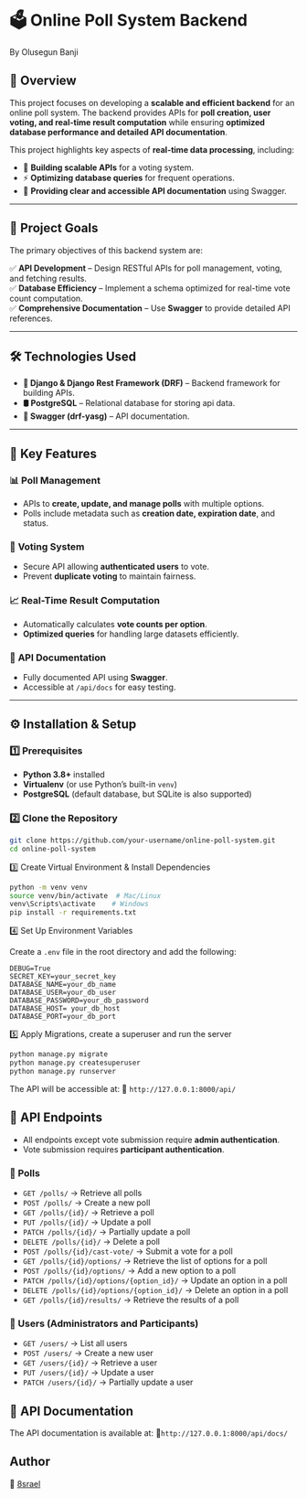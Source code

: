# 🗳️ Online Poll System Backend  
By Olusegun Banji
## 📌 Overview  

This project focuses on developing a **scalable and efficient backend** for an online poll system. The backend provides APIs for **poll creation, user voting, and real-time result computation** while ensuring **optimized database performance and detailed API documentation**.  

This project highlights key aspects of **real-time data processing**, including:  
- 📡 **Building scalable APIs** for a voting system.  
- ⚡ **Optimizing database queries** for frequent operations.  
- 📜 **Providing clear and accessible API documentation** using Swagger.  

---

## 🎯 Project Goals  

The primary objectives of this backend system are:  

✅ **API Development** – Design RESTful APIs for poll management, voting, and fetching results.  
✅ **Database Efficiency** – Implement a schema optimized for real-time vote count computation.  
✅ **Comprehensive Documentation** – Use **Swagger** to provide detailed API references.  

---

## 🛠️ Technologies Used  

- **🐍 Django & Django Rest Framework (DRF)** – Backend framework for building APIs.  
- **🛢️ PostgreSQL** – Relational database for storing api data.
- **📜 Swagger (drf-yasg)** – API documentation.  

---

## 🚀 Key Features  

### 📊 **Poll Management**  
- APIs to **create, update, and manage polls** with multiple options.  
- Polls include metadata such as **creation date, expiration date**, and status.  

### 🎯 **Voting System**  
- Secure API allowing **authenticated users** to vote.  
- Prevent **duplicate voting** to maintain fairness.  

### 📈 **Real-Time Result Computation**  
- Automatically calculates **vote counts per option**.  
- **Optimized queries** for handling large datasets efficiently.  

### 📜 **API Documentation**  
- Fully documented API using **Swagger**.  
- Accessible at `/api/docs` for easy testing.  

---

## ⚙️ Installation & Setup  

### 1️⃣ **Prerequisites**  
- **Python 3.8+** installed  
- **Virtualenv** (or use Python’s built-in `venv`)  
- **PostgreSQL** (default database, but SQLite is also supported)  

### 2️⃣ **Clone the Repository**  

```bash
git clone https://github.com/your-username/online-poll-system.git
cd online-poll-system
```

3️⃣ Create Virtual Environment & Install Dependencies

```bash
python -m venv venv
source venv/bin/activate  # Mac/Linux  
venv\Scripts\activate    # Windows  
pip install -r requirements.txt
```

4️⃣ Set Up Environment Variables

Create a `.env` file in the root directory and add the following:

```plaintext
DEBUG=True
SECRET_KEY=your_secret_key
DATABASE_NAME=your_db_name
DATABASE_USER=your_db_user
DATABASE_PASSWORD=your_db_password
DATABASE_HOST= your_db_host
DATABASE_PORT=your_db_port
```

5️⃣ Apply Migrations, create a superuser and run the server

```bash
python manage.py migrate
python manage.py createsuperuser
python manage.py runserver
```

The API will be accessible at: 📍 ```http://127.0.0.1:8000/api/```


## 📡 API Endpoints
 
- All endpoints except vote submission require **admin authentication**.
- Vote submission requires **participant authentication**.

### 🔹 Polls

* `GET /polls/` → Retrieve all polls
* `POST /polls/` → Create a new poll
* `GET /polls/{id}/` → Retrieve a poll
* `PUT /polls/{id}/` → Update a poll
* `PATCH /polls/{id}/` → Partially update a poll
* `DELETE /polls/{id}/` → Delete a poll
* `POST /polls/{id}/cast-vote/` → Submit a vote for a poll
* `GET /polls/{id}/options/` → Retrieve the list of options for a poll
* `POST /polls/{id}/options/` → Add a new option to a poll
* `PATCH /polls/{id}/options/{option_id}/` → Update an option in a poll
* `DELETE /polls/{id}/options/{option_id}/` → Delete an option in a poll
* `GET /polls/{id}/results/` → Retrieve the results of a poll

### 🔹 Users (Administrators and Participants)

* `GET /users/` → List all users
* `POST /users/` → Create a new user
* `GET /users/{id}/` → Retrieve a user
* `PUT /users/{id}/` → Update a user
* `PATCH /users/{id}/` → Partially update a user

## 📜 API Documentation

The API documentation is available at: 📍```http://127.0.0.1:8000/api/docs/```


## Author

👤 [8srael](https://www.github.com/vik2ry)